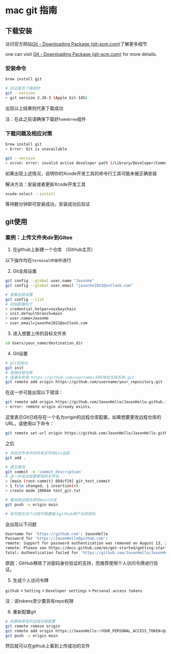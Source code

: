 # mac git 指南

## 下载安装

访问官方网站[Git - Downloading Package (git-scm.com)](https://git-scm.com/download/mac)了解更多细节

one can visit [Git - Downloading Package (git-scm.com)](https://git-scm.com/download/mac) for more details.

### 安装命令

```bash
brew install git

# 验证是否下载成功
git --version
> git version 2.39.3 (Apple Git-145)
```

出现以上结果则代表下载成功

注：在此之前请确保下载好`homebrew`组件

### 下载问题及相应对策

```bash
brew install git
> Error: Git is unavailable

git --version
> xcrun: error: invalid active developer path (/Library/Developer/CommandLineTools), missing xcrun at: /Library/Developer/CommandLineTools/usr/bin/xcrun
```

如果出现上述情况，说明你的Xcode开发工具的命令行工具可能未被正确安装

解决方法：安装或者更新Xcode开发工具

```bash
xcode-select --install
```

等待数分钟即可安装成功，安装成功后验证

## git使用

###  案例：上传文件夹dir到Gitee

1. 在github上新建一个仓库 （GitHub主页）

以下操作均在`terminal终端`中进行

2. Git全局设置

```bash
git config --global user.name "JaxonHe"
git config --global user.email "jaxonhe1021@outlook.com"

# 查看全局设置
git config --list
# 初始配置如下
> credential.helper=osxkeychain
> init.defaultbranch=main
> user.name=JaxonHe
> user.email=jaxonhe1021@outlook.com
```

3. 进入想要上传的目标文件夹

```bash
cd Users/your_name/destination_dir
```

4. Git设置

```bash
# git初始化
git init
# 连接远程仓库
# 连接名称是 https://github.com/username/目标地址仓库名称.git
git remote add origin https://github.com/username/your_repository.git
```

在这一步可能出现以下错误：

```bash
git remote add origin https://github.com/JaxonHello/JaxonHello.github.io.git
> error: remote origin already exists.
```

这里表示Git已经存在一个名为origin的远程仓库配置，如果想要更改远程仓库的URL，请使用以下命令：

```bash
git remote set-url origin https://github.com/JaxonHello/JaxonHello.github.io.git
```

之后

```bash
# 添加文件夹中的所有文件到Git追踪
git add .

# 提交更改
git commit -m 'commit_description'
# 这一步会出现要更改的文件名
> [main (root-commit) 884cf29] git_test_commit
> 1 file changed, 1 insertion(+)
> create mode 100644 test_git.txt

# 推动到远程仓库的main分支
git push -u origin main

# 有可能在这个过程中需要输入github用户名和密码
```

会出现以下问题

```bash
Username for 'https://github.com': JaxonHello
Password for 'https://JaxonHello@github.com': 
remote: Support for password authentication was removed on August 13, 2021.
remote: Please see https://docs.github.com/en/get-started/getting-started-with-git/about-remote-repositories#cloning-with-https-urls for information on currently recommended modes of authentication.
fatal: Authentication failed for 'https://github.com/JaxonHello/JaxonHello.github.io.git/'
```

原因：GitHub移除了对密码身份验证的支持，而推荐使用个人访问令牌进行验证。

5. 生成个人访问令牌

`github` > `Setting` > `Developer settings` > `Personal access tokens`

注：该tokens至少要具有repo权限

6. 重新配置git

```bash
# 先移除原有的远程仓库配置
git remote remove origin  
git remote add origin https://JaxonHello:<YOUR_PERSONAL_ACCESS_TOKEN>@github.com/JaxonHello/JaxonHello.github.io.git
git push -u origin main
```

然后就可以在github上看到上传成功的文件